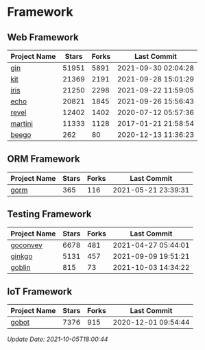 # Framework

## Web Framework
| Project Name | Stars | Forks | Last Commit |
| ------------ | ----- | ----- | ----------- |
| [gin](https://github.com/gin-gonic/gin) | 51951 | 5891 | 2021-09-30 02:04:28 |
| [kit](https://github.com/go-kit/kit) | 21369 | 2191 | 2021-09-28 15:01:29 |
| [iris](https://github.com/kataras/iris) | 21250 | 2298 | 2021-09-22 11:59:05 |
| [echo](https://github.com/labstack/echo) | 20821 | 1845 | 2021-09-26 15:56:43 |
| [revel](https://github.com/revel/revel) | 12402 | 1402 | 2020-07-12 05:57:36 |
| [martini](https://github.com/go-martini/martini) | 11333 | 1128 | 2017-01-21 21:58:54 |
| [beego](https://github.com/astaxie/beego) | 262 | 80 | 2020-12-13 11:36:23 |

## ORM Framework
| Project Name | Stars | Forks | Last Commit |
| ------------ | ----- | ----- | ----------- |
| [gorm](https://github.com/jinzhu/gorm) | 365 | 116 | 2021-05-21 23:39:31 |

## Testing Framework
| Project Name | Stars | Forks | Last Commit |
| ------------ | ----- | ----- | ----------- |
| [goconvey](https://github.com/smartystreets/goconvey) | 6678 | 481 | 2021-04-27 05:44:01 |
| [ginkgo](https://github.com/onsi/ginkgo) | 5131 | 457 | 2021-09-09 19:51:21 |
| [goblin](https://github.com/franela/goblin) | 815 | 73 | 2021-10-03 14:34:22 |

## IoT Framework
| Project Name | Stars | Forks | Last Commit |
| ------------ | ----- | ----- | ----------- |
| [gobot](https://github.com/hybridgroup/gobot) | 7376 | 915 | 2020-12-01 09:54:44 |

*Update Date: 2021-10-05T18:00:44*
